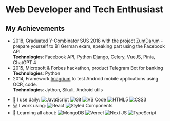 # Web Developer and Tech Enthusiast

## My Achievements
* 2018, Graduated Y-Combinator SUS 2018 with the project [ZumDarum](https://facebook.com/zumdarum) - prepare yourself to B1
German exam, speaking part using the Facebook API.<br/>
**Technologies**: Facebook API, Python Django, Celery, VueJS, Pinia, ChatGPT 4
* 2015, Microsoft & Forbes hackathon, product Telegram Bot for banking<br/>
**Technologies**: Python
* 2014, Framework [Imagrium](https://github.com/azoft-dev-team/imagrium) to test Android mobile applications using OCR, code.<br/>
**Technologies**: Jython, Sikuli, Android utils

- 🚀 I use daily: 
![JavaScript](https://img.shields.io/badge/-JavaScript-black?style=plastic&logo=javascript)
![Git](https://img.shields.io/badge/-Git-black?style=plastic&logo=git)
![VS Code](https://img.shields.io/badge/-VS%20Code-007ACC?style=plastic&logo=visual-studio-code)
![HTML5](https://img.shields.io/badge/-HTML5-E34F26?style=plastic&logo=html5&logoColor=white)
![CSS3](https://img.shields.io/badge/-CSS3-1572B6?style=plastic&logo=css3)
- 💻 I work using:
![React](https://img.shields.io/badge/-React-3b2e5a?style=plastic&logo=react)
![Styled Components](https://img.shields.io/badge/styled--components-DB7093?style=plastic&logo=styled-components&logoColor=white)
- 🌱 Learning all about:
![MongoDB](https://img.shields.io/badge/-MongoDB-black?style=plastic&logo=mongodb)
![Vercel](https://img.shields.io/badge/vercel-%23000000.svg?style=plastic&logo=vercel&logoColor=white)
![Next JS](https://img.shields.io/badge/Next-black?style=plastic&logo=next.js&logoColor=white)
![TypeScript](https://img.shields.io/badge/typescript-%23007ACC.svg?style=plastic&logo=typescript&logoColor=white)
